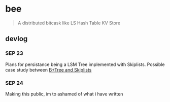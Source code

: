 # bee

> A distributed bitcask like LS Hash Table KV Store

## devlog

### SEP 23

Plans for persistance being a LSM Tree implemented with Skiplists. Possible case study between [B+Tree and Skiplists](https://youtu.be/z-yC2o4GZvg?si=LFOXvSXtP8pqyjPR)

### SEP 24

Making this public, im to ashamed of what i have written
